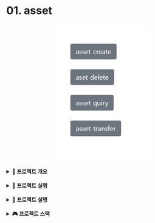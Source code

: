 # 01. asset
<div align="center">
        <img  style="width: 50%" src="../wiki-images/hyperledgerfabric/메인이미지1.png">
</div>

<br>

<details>
<summary><b> 📌 프로젝트 개요</b></summary>

- HyperLedgerFabric, NodeJS express, Javascript, HTML을 사용해 단순한 asset데이터에 대한 DApp 구축
- 블록체인 원장 데이터 조작 방법

</details>

<br>

<details>
<summary><b> 🏃 프로젝트 실행</b></summary>

```bash
# prerequisites
# curl
Ubuntu 18.04.5, virtualmachine
sudo apt-get update
sudo apt-get install curl
if err-> sudo reboot -> try again
curl --version
# docker
sudo apt install docker.io docker-compose -y
sudo apt-get install software-properties-common
sudo usermod -aG docker $USER
echo $USER
reboot
docker version
docker-compose version
# NodeJs
sudo apt-get install build-essential libssl-dev -y
curl -OL https://raw.githubusercontent.com/nvm-sh/nvm/v0.38.0/install.sh | bash
bash install.sh
source .profile
nvm install v8
node -v
npm -v
# go
curl -OL https://golang.org/dl/go1.12.17.linux-amd64.tar.gz
tar -xvf go1.12.17.linux-amd64.tar.gz
sudo mv go /usr/local
gedit .profile
# add under two lines in last
export GOPATH=~/go
export PATH=$PATH:/usr/local/go/bin:$GOPATH/bin:~/fabric-samples/bin
source .profile
echo $PATH
go version
# python, git, vsc
sudo apt install -y python
sudo apt install -y git
install vsc, go, docker extension
# hyperledgerfabric
curl -sSL http://bit.ly/2ysbOFE | bash -s -- 1.4.12 1.4.9 0.4.22
```
```bash
# execution
clone repo
# network
spec : 3 org(each have 1 peer) 1 ca(artificial) 1 order
cd network
./teardown.sh
./generate.sh
./start.sh
# chaincode install, instsantiate, test
go build
# if err try underlines
# go get -u "github.com/hyperledger/fabric/chaincode/shim"
 cd $GOPATH cd src/github.com/hyperledger/fabric
git checkout tags/v1.4.10
./cc.sh
./testasset.sh
# application
cd application
npm install
node enrollAdmin.js
node registerUser.js
node server.js
connect to localhost:8080
check asset localhost:5984/_utils
```

</details>

<br>

<details>
<summary><b> 🚀 프로젝트 설명</b></summary>

- HyperledgerFabric
    - v1.x 사용, 3 org(each have 1 peer) 1 ca(cryptogen) 1 order
    - 로컬호스트 도커 가상 환경, 인증서들(msp)는 cryptogen으로 임의생성
- SmartContract
    - init, invoke
    - set: 원장에 저장할 asset데이터 생성(asset 소유자 id, asset 값)
    - get: 원장에 저장된 asset데이터 조회
    - update: 원장에 저장된 asset 데이터를 수정
    - delete: 원장에 저장된 asset 데이터를 삭제
    - gethistory: asset 소유자 id별 트랜잭션 기록 조회
- Application
    - Node.js express 사용, 하이퍼레저 패브릭 네트워크 연동
    - html view, 스마트 컨트랙트 별 restapi

</details>

<br>

<details>
<summary><b> 🎮 프로젝트 스택</b></summary>

| **CATEGORY** | **SKILLS**                                                                                                                                                                                                                 | 
|--------------|----------------------------------------------------------------------------------------------------------------------------------------------------------------------------------------------------------------------------|
| **FRONTEND** | ![HTML5](https://img.shields.io/badge/html-E34F26?style=for-the-badge&logo=html5&logoColor=white)                                                                                                                          |
| **BACKEND**  | ![express](https://img.shields.io/badge/express-000000?style=for-the-badge&logo=express&logoColor=white) ![JavaScript](https://img.shields.io/badge/javascript-F7DF1E?style=for-the-badge&logo=javascript&logoColor=white) |
| **DATABASE** | ![hlf](https://img.shields.io/badge/hyperledgerFabric-3178C6?style=for-the-badge&logo=hyperledgerFabric&logoColor=white)                                                                                                   |
</details>

<br>